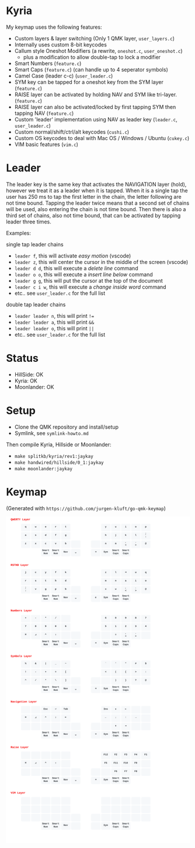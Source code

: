 # Kyria

My keymap uses the following features:
- Custom layers & layer switching (Only 1 QMK layer, `user_layers.c`)
- Internally uses custom 8-bit keycodes
- Callum style Oneshot Modifiers (a rewrite, `oneshot.c`, `user_oneshot.c`)
  - plus a modification to allow double-tap to lock a modifier
- Smart Numbers (`feature.c`)
- Smart Caps (`feature.c`) (can handle up to 4 seperator symbols)
- Camel Case (leader c-c) (`user_leader.c`)
- SYM key can be tapped for a oneshot key from the SYM layer (`feature.c`)
- RAISE layer can be activated by holding NAV and SYM like tri-layer. (`feature.c`)
- RAISE layer can also be activated/locked by first tapping SYM then tapping NAV (`feature.c`)
- Custom 'leader' implementation using NAV as leader key (`leader.c`, `user_leader.c`)
- Custom normal/shift/ctrl/alt keycodes (`cushi.c`)
- Custom OS keycodes to deal with Mac OS / Windows / Ubuntu (`cukey.c`)
- VIM basic features (`vim.c`)

# Leader

The leader key is the same key that activates the NAVIGATION layer (hold), however we treat it as a leader when it is tapped.
When it is a single tap the user has 250 ms to tap the first letter in the chain, the letter following are not time bound.
Tapping the leader twice means that a second set of chains will be used, also entering the chain is not time bound. Then
there is also a third set of chains, also not time bound, that can be activated by tapping leader three times.

Examples:

single tap leader chains

- `leader f`, this will activate *easy motion* (vscode)
- `leader z`, this will center the cursor in the middle of the screen (vscode)
- `leader d d`, this will execute a *delete line* command
- `leader o o`, this will execute a *insert line below* command
- `leader g g`, this will put the cursor at the top of the document
- `leader c i w`, this will execute a *change inside word* command
- etc.. see `user_leader.c` for the full list


double tap leader chains

- `leader leader n`, this will print ` != `
- `leader leader a`, this will print ` && `
- `leader leader o`, this will print ` || `
- etc.. see `user_leader.c` for the full list

# Status

- HillSide: OK
- Kyria: OK
- Moonlander: OK

# Setup

- Clone the QMK repository and install/setup
- Symlink, see `symlink-howto.md`

Then compile Kyria, Hillside or Moonlander:

- `make splitkb/kyria/rev1:jaykay`
- `make handwired/hillside/0_1:jaykay`
- `make moonlander:jaykay`

# Keymap

(Generated with `https://github.com/jurgen-kluft/go-qmk-keymap`)

![](keymap.svg)

